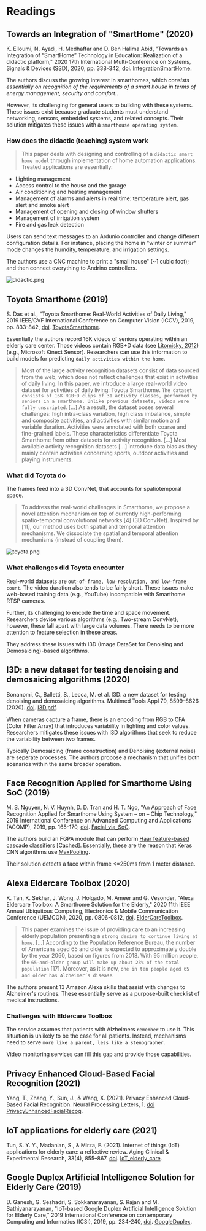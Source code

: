 # Readings

## Towards an Integration of "SmartHome" (2020)

K. Elloumi, N. Ayadi, H. Medhaffar and D. Ben Halima Abid, "Towards an Integration of “SmartHome” Technology in Education: Realization of a didactic platform," 2020 17th International Multi-Conference on Systems, Signals & Devices (SSD), 2020, pp. 338-342, [doi](https://doi-org.proxy1.ncu.edu/10.1109/SSD49366.2020.9364238). [IntegrationSmartHome](IntegrationSmartHome.pdf).

The authors discuss the growing interest in smarthomes, which _consists essentially on recognition of the requirements of a smart house in terms of energy management, security and comfort._.  

However, its  challenging for general users to building with these systems.  These issues exist because graduate students must understand networking, sensors, embedded systems, and related concepts.  Their solution mitigates these issues with a `smarthouse operating system`.

### How does the didactic (teaching) system work

> This paper deals with designing and controlling of a `didactic smart home model` through implementation of home automation applications. Treated applications are essentially:

- Lighting management
- Access control to the house and the garage
- Air conditioning and heating management
- Management of alarms and alerts in real time: temperature alert, gas alert and smoke alert
- Management of opening and closing of window shutters
- Management of irrigation system
- Fire and gas leak detection

Users can send text messages to an Ardunio controller and change different configuration details.  For instance, placing the home in "winter or summer" mode changes the humdity, temperature, and irrigation settings.

The authors use a CNC machine to print a "small house" (~1 cubic foot); and then connect everything to Andrino controllers.

![didactic.png](didactic.png)

## Toyota Smarthome (2019)

S. Das et al., "Toyota Smarthome: Real-World Activities of Daily Living," 2019 IEEE/CVF International Conference on Computer Vision (ICCV), 2019, pp. 833-842, [doi](https://doi-org.proxy1.ncu.edu/10.1109/ICCV.2019.00092). [ToyotaSmarthome](ToyotaSmarthome.pdf).

Essentially the authors record 16K videos of seniors operating within an elderly care center.  Those videos contain RGB+D data (see [Litomisky, 2012](RGBD-intro.pdf)) (e.g., Microsoft Kinect Sensor).  Researchers can use this information to build models for predicting `daily activities within the home`.

> Most of the large activity recognition datasets consist of data sourced from the web, which does not reflect challenges that exist in activities of daily living. In this paper, we introduce a large real-world video dataset for activities of daily living: Toyota Smarthome. `The dataset consists of 16K RGB+D clips of 31 activity classes, performed by seniors in a smarthome. Unlike previous datasets, videos were fully unscripted`.
>[...]
> As a result, the dataset poses several challenges: high intra-class variation, high class imbalance, simple and composite activities, and activities with similar motion and variable duration. Activities were annotated with both coarse and fine-grained labels. These characteristics differentiate Toyota Smarthome from other datasets for activity recognition.
>[...]
> Most available activity recognition datasets [...] introduce data bias as they mainly contain activities concerning sports, outdoor activities and playing instruments.

### What did Toyota do

The frames feed into a 3D ConvNet, that accounts for spatiotemporal space.

> To address the real-world challenges in Smarthome, we propose a novel attention mechanism on top of currently high-performing spatio-temporal convolutional networks [4] (3D ConvNet). Inspired by [11], our method uses both spatial and temporal attention mechanisms. We dissociate the spatial and temporal attention mechanisms (instead of coupling them).

![toyota.png](toyota.png)

### What challenges did Toyota encounter

Real-world datasets are `out-of-frame, low-resolution, and low-frame count`.  The video duration also tends to be fairly short.  These issues make web-based training data (e.g., YouTube) incompatible with Smarthome RTSP cameras.

Further, its challenging to encode the time and space movement.  Researchers devise various algorithms (e.g., Two-stream ConvNet), however, these fall apart with large data volumes.  There needs to be more attention to feature selection in these areas.

They address these issues with I3D (Image DataSet for Denoising and Demosaicing)-based algorithms.

## I3D: a new dataset for testing denoising and demosaicing algorithms (2020)

Bonanomi, C., Balletti, S., Lecca, M. et al. I3D: a new dataset for testing denoising and demosaicing algorithms. Multimed Tools Appl 79, 8599–8626 (2020). [doi](https://doi-org.proxy1.ncu.edu/10.1007/s11042-018-6396-4). [I3D.pdf](I3D.pdf).

When cameras capture a frame, there is an encoding from RGB to CFA (Color Filter Array) that introduces variability in lighting and color values.  Researchers mitigates these issues with I3D algorithms that seek to reduce the variability between two frames.

Typically Demosaicing (frame construction) and Denoising (external noise) are seperate processes.  The authors propose a mechanism that unifies both scenarios within the same broader operation.

## Face Recognition Applied for Smarthome Using SoC (2019)

M. S. Nguyen, N. V. Huynh, D. D. Tran and H. T. Ngo, "An Approach of Face Recognition Applied for Smarthome Using System – on – Chip Technology," 2019 International Conference on Advanced Computing and Applications (ACOMP), 2019, pp. 165-170, [doi](https://doi-org.proxy1.ncu.edu/10.1109/ACOMP.2019.00033). [Facial_via_SoC](Facial_via_SoC.pdf).

The authors build an FGPA module that can perform [Haar feature-based cascade classifiers](https://medium.com/analytics-vidhya/haar-cascades-explained-38210e57970d) [[Cached](HaarCascadesExplained)].  Essentially, these are the reason that Keras CNN algorithms use [MaxPooling](https://keras.io/api/layers/pooling_layers/max_pooling2d/).

Their solution detects a face within frame <=250ms from 1 meter distance.

## Alexa Eldercare Toolbox (2020)

K. Tan, K. Sekhar, J. Wong, J. Holgado, M. Ameer and G. Vesonder, "Alexa Eldercare Toolbox: A Smarthome Solution for the Elderly," 2020 11th IEEE Annual Ubiquitous Computing, Electronics & Mobile Communication Conference (UEMCON), 2020, pp. 0806-0812, [doi](https://doi-org.proxy1.ncu.edu/10.1109/UEMCON51285.2020.9298127). [ElderCareToolbox](ElderCareToolbox.pdf).

> This paper examines the issue of providing care to an increasing elderly population presenting a `strong desire to continue living at home`. [...] According to the Population Reference Bureau, the number of Americans aged 65 and older is expected to approximately double by the year 2060, based on figures from 2018. With 95 million people, the `65-and-older group will make up about 23% of the total population` [17]. Moreover, as it is now, `one in ten people aged 65 and older has Alzheimer’s disease`.

The authors present 13 Amazon Alexa skills that assist with changes to Alzheimer's routines.  These essentially serve as a purpose-built checklist of medical instructions.

### Challenges with Eldercare Toolbox

The service assumes that patients with Alzheimers `remember` to use it.  This situation is unlikely to be the case for all patients.  Instead, mechanisms need to serve `more like a parent, less like a stenographer`.

Video monitoring services can fill this gap and provide those capabilities.

## Privacy Enhanced Cloud-Based Facial Recognition (2021)

Yang, T., Zhang, Y., Sun, J., & Wang, X. (2021). Privacy Enhanced Cloud-Based Facial Recognition. Neural Processing Letters, 1. [doi](https://doi-org.proxy1.ncu.edu/10.1007/s11063-021-10477-y) [PrivacyEnhancedFacialRecog](PrivacyEnhancedFacialRecog.pdf).

## IoT applications for elderly care (2021)

Tun, S. Y. Y., Madanian, S., & Mirza, F. (2021). Internet of things (IoT) applications for elderly care: a reflective review. Aging Clinical & Experimental Research, 33(4), 855–867. [doi](https://doi-org.proxy1.ncu.edu/10.1007/s40520-020-01545-9). [IoT_elderly_care](IoT_elderly_care.pdf).

## Google Duplex Artificial Intelligence Solution for Elderly Care (2019)

D. Ganesh, G. Seshadri, S. Sokkanarayanan, S. Rajan and M. Sathiyanarayanan, "IoT-based Google Duplex Artificial Intelligence Solution for Elderly Care," 2019 International Conference on contemporary Computing and Informatics (IC3I), 2019, pp. 234-240, [doi](https://doi-org.proxy1.ncu.edu/10.1109/IC3I46837.2019.9055551). [GoogleDuplex](GoogleDuplex.pdf).
